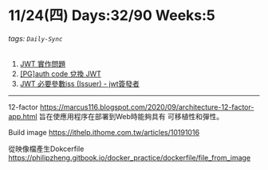 # 11/24(四) Days:32/90 Weeks:5
###### tags: `Daily-Sync`

1. [JWT 實作問題](https://hackmd.io/@nu_qcIVMToaLLQ-6gTt93g/SJp9ka3Lj)
2. [[PG]auth code 兌換 JWT](https://jira.cathayholdings.com/browse/CGUARD-145)
3. [JWT 必要參數iss (Issuer) - jwt簽發者](https://hackmd.io/vEuzhYlEQ1u6kLCkCM7vTw)

----- 

12-factor
https://marcus116.blogspot.com/2020/09/architecture-12-factor-app.html
旨在使應用程序在部署到Web時能夠具有
可移植性和彈性。


Build image
https://ithelp.ithome.com.tw/articles/10191016

從映像檔產生Dokcerfile
https://philipzheng.gitbook.io/docker_practice/dockerfile/file_from_image